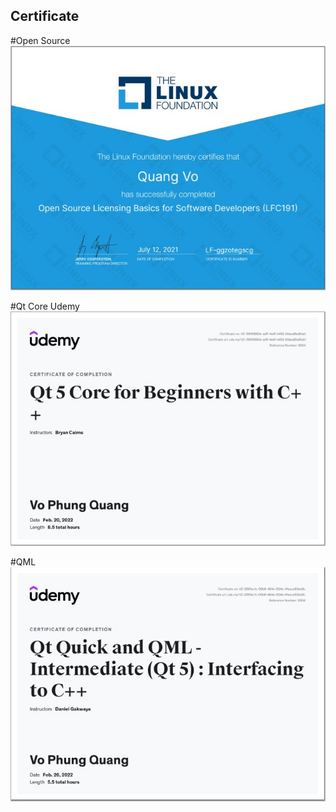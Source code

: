 ## Certificate

#Open Source
![Demo](open_source.jpg "Demo")

#Qt Core Udemy
![Demo](Qt_Udemy.jpg "Demo")

#QML
![Demo](QML.jpg "Demo")
